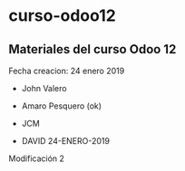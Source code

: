 # curso-odoo12

## Materiales del curso Odoo 12

Fecha creacion: 24 enero 2019

* John Valero

* Amaro Pesquero (ok)

* JCM

* DAVID 24-ENERO-2019

Modificación 2